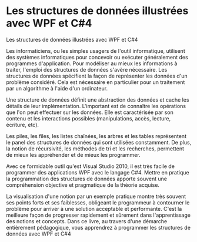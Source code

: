 # Les structures de données illustrées avec WPF et C#4
Les structures de données illustrées avec WPF et C#4

Les informaticiens, ou les simples usagers de l'outil informatique, utilisent des systèmes informatiques pour concevoir ou exécuter généralement des programmes d'application. Pour modéliser au mieux les informations à traiter, l'emploi des structures de données s'avère nécessaire. Les structures de données spécifient la façon de représenter les données d'un problème considéré. Cela est nécessaire en particulier pour un traitement par un algorithme à l'aide d'un ordinateur.

Une structure de données définit une abstraction des données et cache les détails de leur implémentation. L'important est de connaître les opérations que l'on peut effectuer sur les données. Elle est caractérisée par son contenu et les interactions possibles (manipulations, accès, lecture, écriture, etc).

Les piles, les files, les listes chaînées, les arbres et les tables représentent le panel des structures de données qui sont utilisées constamment. De plus, la notion de récursivité, les méthodes de tri et les recherches, permettent de mieux les appréhender et de mieux les programmer.

Avec ce formidable outil qu'est Visual Studio 2010, il est très facile de programmer des applications WPF avec le langage C#4. Mettre en pratique la programmation des structures de données apporte souvent une compréhension objective et pragmatique de la théorie acquise.

La visualisation d'une notion par un exemple pratique montre très souvent ses points forts et ses faiblesses, obligeant le programmeur à contourner le problème pour arriver à une solution acceptable et performante. C'est la meilleure façon de progresser rapidement et sûrement dans l'apprentissage des notions et concepts. Dans ce livre, au travers d'une démarche entièrement pédagogique, vous apprendrez à programmer les structures de données avec WPF et C#4
